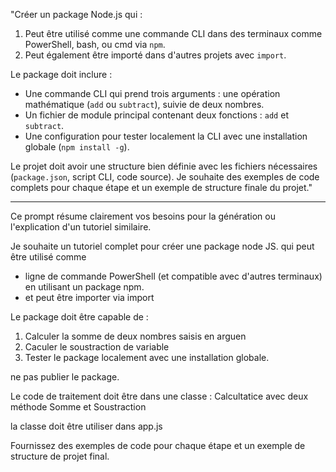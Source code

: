 "Créer un package Node.js qui :  
1. Peut être utilisé comme une commande CLI dans des terminaux comme PowerShell, bash, ou cmd via `npm`.  
2. Peut également être importé dans d'autres projets avec `import`.  

Le package doit inclure :  
- Une commande CLI qui prend trois arguments : une opération mathématique (`add` ou `subtract`), suivie de deux nombres.  
- Un fichier de module principal contenant deux fonctions : `add` et `subtract`.  
- Une configuration pour tester localement la CLI avec une installation globale (`npm install -g`).  

Le projet doit avoir une structure bien définie avec les fichiers nécessaires (`package.json`, script CLI, code source). Je souhaite des exemples de code complets pour chaque étape et un exemple de structure finale du projet."

---

Ce prompt résume clairement vos besoins pour la génération ou l'explication d'un tutoriel similaire.


 Je souhaite un tutoriel complet pour créer une package node JS. qui peut être utilisé comme 
 - ligne de commande PowerShell (et compatible avec d'autres terminaux) en utilisant un package npm. 
 - et peut être importer via import

Le package doit être capable de :
 
 1. Calculer la somme de deux nombres saisis en arguen
 2. Caculer le soustraction de variable
 3. Tester le package localement avec une installation globale.

ne pas publier le package.

Le code de traitement doit être dans une classe : Calcultatice avec deux méthode 
Somme et Soustraction

la classe doit être utiliser dans app.js


 Fournissez des exemples de code pour chaque étape et un exemple de structure de projet final.

 